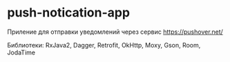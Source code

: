 # push-notication-app
Приление для отправки уведомлений через сервис https://pushover.net/

Библиотеки: RxJava2, Dagger, Retrofit, OkHttp, Moxy, Gson, Room, JodaTime
